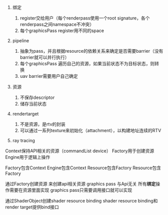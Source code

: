 1. 绑定  
   1. register交给用户（每个renderpass使用一个root signature，各个renderpass之间namespace不冲突）
   2. 每个graphicsPass register用不同的space
2. pipeline
   1. 抽象为pass，并且根据resource的依赖关系来确定是否需要barrier（没有barrier就可以并行执行）
   2. 每个graphicsPass 遍历自己的资源，如果当前状态不为目标状态，则转换
   3. uav barrier需要用户自己确定
3. 资源
   1. 不保存descriptor
   2. 储存当前状态

4. rendertarget
   1. 不是资源，是rtv的封装
   2. 可以通过一系列texture来初始化（attachment），以构建地址连续的RTV

5. ray tracing




Context保持API相关的资源（commandList device）
Factory用于创建资源
Engine用于逻辑上操作

Factory包含Context  Engine包含Context  Resource包含Factory  Resource包含Factory


通过Factory创建资源  来创建api相关资源
graphics pass 与Api无关
所有**绑定**操作需要在资源里面实现    graphics pass只需要调用接口就可以实现

通过ShaderObject创建shader resource binding
shader resource binding和render target提供bind接口 